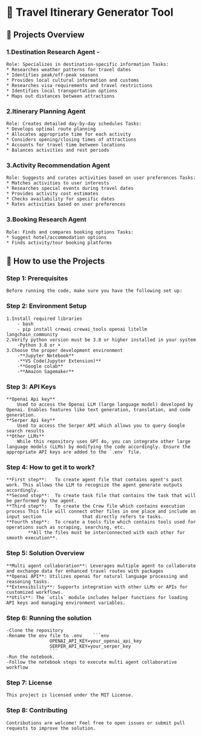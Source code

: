 # 🤖 Travel Itinerary Generator Tool

## 🚀 Projects Overview
### 1.Destination Research Agent - 
	Role: Specializes in destination-specific information Tasks:
	* Researches weather patterns for travel dates
	* Identifies peak/off-peak seasons
	* Provides local cultural information and customs
	* Researches visa requirements and travel restrictions
	* Identifies local transportation options
	* Maps out distances between attractions

### 2.Itinerary Planning Agent
	Role: Creates detailed day-by-day schedules Tasks:
	* Develops optimal route planning
	* Allocates appropriate time for each activity
	* Considers opening/closing times of attractions
	* Accounts for travel time between locations
	* Balances activities and rest periods

### 3.Activity Recommendation Agent
	Role: Suggests and curates activities based on user preferences Tasks:
	* Matches activities to user interests
	* Researches special events during travel dates
	* Provides activity cost estimates
	* Checks availability for specific dates
	* Rates activities based on user preferences

### 3.Booking Research Agent
	Role: Finds and compares booking options Tasks:
	* Suggest hotel/accommodation options
	* Finds activity/tour booking platforms

## 🚀 How to use the Projects 

### Step 1: Prerequisites

	Before running the code, make sure you have the following set up:

### Step 2: Environment Setup

	1.Install required libraries
 		- bash
		- pip install crewai crewai_tools openai litellm langchain_community 
	2.Verify python version must be 3.8 or higher installed in your system
		-Python 3.8 or +
	3.Choose the proper development environment
		-**Jupyter Notebook**
		-**VS Code(Jupyter Extension)**
		-**Google colab**
		-**Amazon Sagemaker**

### Step 3: API Keys

	**Openai Api key**
		Used to access the Openai LLM (large language model) developed by Openai. Enables features like text generation, translation, and code generation.
	**Serper Api key**
		Used to access the Serper API which allows you to query Google search results	
	**Other LLMs**
		While this repository uses GPT 4o, you can integrate other large language models (LLMs) by modifying the code accordingly. Ensure the 		appropriate API keys are added to the `.env` file.

### Step 4: How to get it to work?
	
	**First step**:   To create agent file that contains agent's past work. This allows the LLM to recognize the agent generate outputs accordingly.
	**Second step**:  To create task file that contains the task that will be performed by the agent. 
	**Third step**:   To create the Crew file which contains execution process This file will connect other files in one place and include an input section 			  that directly refers to tasks.
	**Fourth step**:  To create a tools file which contains tools used for operations such as scraping, searching, etc.
    		**All the files must be interconnected with each other for smooth execution**.


### Step 5: Solution Overview
	
	**Multi agent collaboration**: Leverages multiple agent to collaborate and exchange data for enhanced travel routes with packages
	**Openai API**: Utilizes openai for natural language processing and reasoning tasks.
	**Extensibility**: Supports integration with other LLMs or APIs for customized workflows.
	**Utils**: The `utils` module includes helper functions for loading API keys and managing environment variables.
 
### Step 6: Running the solution	
	-Clone the repository
	-Rename the env file to .env  	```env
   					OPENAI_API_KEY=your_openai_api_key
   					SERPER_API_KEY=your_serper_key
					```
	-Run the notebook.
	-Follow the notebook steps to execute multi agent collaborative workflow
   					
 
### Step 7: License
	
	This project is licensed under the MIT License.

### Step 8: Contributing
	
	Contributions are welcome! Feel free to open issues or submit pull requests to improve the solution.
